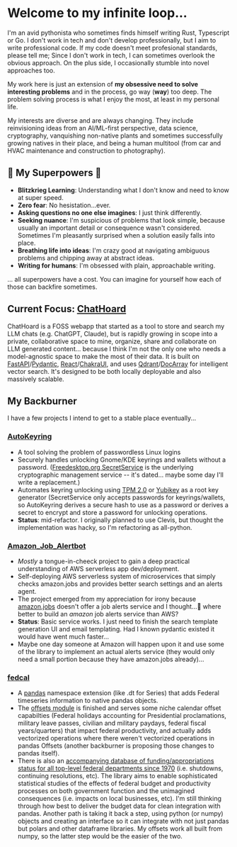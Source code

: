 # Welcome to my infinite loop...

I'm an avid pythonista who sometimes finds himself writing Rust, Typescript or Go. I don't work in tech and don't develop professionally, but I aim to write professional code. If my code doesn't meet profesional standards, please tell me; Since I don't work in tech, I can sometimes overlook the obvious approach. On the plus side, I occasionally stumble into novel approaches too. 

My work here is just an extension of **my obsessive need to solve interesting problems** and in the process, go way (**way**) too deep. The problem solving process is what I enjoy the most, at least in my personal life.

My interests are diverse and are always changing. They include reinvisioning ideas from an AI/ML-first perspective, data science, cryptography, vanquishing non-native plants and sometimes successfully growing natives in their place, and being a human multitool (from car and HVAC maintenance and construction to photography).

## 🦸 My Superpowers 🦸

- **Blitzkrieg Learning**: Understanding what I don't know and need to know at super speed.
- **Zero fear**: No hesistation...ever.
- **Asking questions no one else imagines**: I just think differently. 
- **Seeking nuance**: I'm suspicious of problems that look simple, because usually an important detail or consequence wasn't considered. Sometimes I'm pleasantly surprised when a solution easily falls into place.
- **Breathing life into ideas**: I'm crazy good at navigating ambiguous problems and chipping away at abstract ideas.
- **Writing for humans**: I'm obsessed with plain, approachable writing.

... all superpowers have a cost. You can imagine for yourself how each of those can backfire sometimes.

## Current Focus: **[ChatHoard](https://github.com/seekinginfiniteloop/ChatHoard)** 
ChatHoard is a FOSS webapp that started as a tool to store and search my LLM chats (e.g. ChatGPT, Claude), but is rapidly growing in scope into a private, collaborative space to mine, organize, share and collaborate on LLM generated content... because I think I'm not the only one who needs a model-agnostic space to make the most of their data. It is built on [FastAPI](https://github.com/tiangolo/fastapi)/[Pydantic](https://github.com/pydantic/pydantic), [React](https://github.com/facebook/react)/[ChakraUI](https://github.com/chakra-ui/chakra-ui), and uses [Qdrant](https://qdrant.tech/)/[DocArray](https://github.com/docarray/docarray) for intelligent vector search. It's designed to be both locally deployable and also massively scalable.

## My Backburner

I have a few projects I intend to get to a stable place eventually... 

### **[AutoKeyring](https://github.com/seekinginfiniteloop/AutoKeyring)**
-  A tool solving the problem of passwordless Linux logins
-  Securely handles unlocking Gnome/KDE keyrings and wallets without a password. ([Freedesktop.org SecretService](https://specifications.freedesktop.org/secret-service/latest/) is the underlying cryptographic management service -- it's dated... maybe some day I'll write a replacement.)
-  Automates keyring unlocking using [TPM 2.0](https://support.microsoft.com/en-us/topic/what-is-tpm-705f241d-025d-4470-80c5-4feeb24fa1ee) or [Yubikey](https://www.yubico.com/products/) as a root key generator (SecretService only accepts passwords for keyrings/wallets, so AutoKeyring derives a secure hash to use as a password or derives a secret to encrypt and store a password for unlocking operations.
-  **Status**: mid-refactor. I originally planned to use Clevis, but thought the implementation was hacky, so I'm refactoring as all-python.

### **[Amazon_Job_Alertbot](https://github.com/seekinginfiniteloop/Amazon_Job_Alertbot)** 
- *Mostly* a tongue-in-cheeck project to gain a deep practical understanding of AWS serverless app dev/deployment.
- Self-deploying AWS serverless system of microservices that simply checks amazon.jobs and provides better search settings and an alerts agent.
- The project emerged from my appreciation for irony because [amazon.jobs](amazon.jobs) doesn't offer a job alerts service and I thought...🤔 where better to build an *amazon* job alerts service than AWS?
- **Status**: Basic service works. I just need to finish the search template generation UI and email templating. Had I known pydantic existed it would have went much faster...
- Maybe one day someone at Amazon will happen upon it and use some of the library to implement an actual alerts service (they would only need a small portion because they have amazon.jobs already)...

### **[fedcal](https://github.com/seekinginfiniteloop/fedcal)** 
- A [pandas](https://github.com/pandas-dev/pandas) namespace extension (like .dt for Series) that adds Federal timeseries information to native pandas objects.
- The [offsets module](https://github.com/seekinginfiniteloop/fedcal/fedcal/offsets.py) is finished and serves some niche calendar offset capabilties (Federal holidays accounting for Presidential proclamations, military leave passes, civilian and military paydays, federal fiscal years/quarters) that impact federal productivity, and actually adds vectorized operations where there weren't vectorized operations in pandas Offsets (another backburner is proposing those changes to pandas itself).
- There is also an [accompanying database of funding/appropriations status for all top-level federal departments since 1970](https://github.com/seekinginfiniteloop/fedcal/fedcal/status_intervals.json) (i.e. shutdowns, continuing resolutions, etc). The library aims to enable sophisticated statistical studies of the effects of federal budget and productivity processes on both government function and the unimagined consequences (i.e. impacts on local businesses, etc). I'm still thinking through how best to deliver the budget data for clean integration with pandas.  Another path is taking it back a step, using python (or numpy) objects and creating an interface so it can integrate with not just pandas but polars and other dataframe libraries. My offsets work all built from numpy, so the latter step would be the easier of the two.

